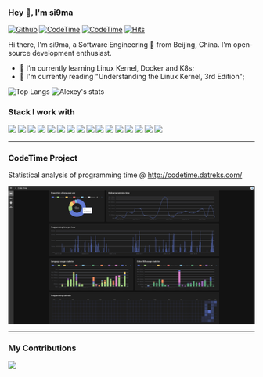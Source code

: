 ### Hey 👋, I'm si9ma

[![Github](https://img.shields.io/github/followers/si9ma?label=Follow&style=social)](https://github.com/si9ma)
[![CodeTime](https://img.shields.io/endpoint?style=social&url=https://codetime-api.datreks.com/badge/1)](https://codetime.datreks.com)
[![CodeTime](https://img.shields.io/endpoint?style=social&url=https%3A%2F%2Fcodetime-api.datreks.com%2Fbadge%2F1%3Fproject%3Dcodetime-server%26showProject%3D1)](https://codetime.datreks.com)
[![Hits](https://hits.seeyoufarm.com/api/count/incr/badge.svg?url=https%3A%2F%2Fgithub.com%2Fsi9ma&count_bg=%2379C83D&title_bg=%23555555&icon=&icon_color=%23E7E7E7&title=visit&edge_flat=false)](https://hits.seeyoufarm.com)

Hi there, I'm si9ma, a Software Engineering 🚀 from Beijing, China. I'm open-source development enthusiast.

- 🌱 I’m currently learning Linux Kernel, Docker and K8s;
- 🚀 I'm currently reading "Understanding the Linux Kernel, 3rd Edition";

![Top Langs](https://github-readme-stats-89dq8p8qw.vercel.app/api/top-langs/?username=si9ma&hide=html&theme=dracula)
![Alexey's stats](https://github-readme-stats-89dq8p8qw.vercel.app/api?username=si9ma&show_icons=true&count_private=true&line_height=33.7&theme=dracula)

### Stack I work with
<code><img height="50" src="https://www.vectorlogo.zone/logos/golang/golang-ar21.svg"></code>
<code><img height="50" src="https://www.vectorlogo.zone/logos/linux/linux-ar21.svg"></code>
<code><img height="50" src="https://www.vectorlogo.zone/logos/docker/docker-ar21.svg"></code>
<code><img height="50" src="https://www.vectorlogo.zone/logos/kubernetes/kubernetes-ar21.svg"></code>
<code><img height="50" src="https://www.vectorlogo.zone/logos/github/github-ar21.svg"></code>
<code><img height="50" src="https://www.vectorlogo.zone/logos/elastic/elastic-ar21.svg"></code>
<code><img height="50" src="https://www.vectorlogo.zone/logos/python/python-ar21.svg"></code>
<code><img height="50" src="https://www.vectorlogo.zone/logos/mysql/mysql-ar21.svg"></code>
<code><img height="50" src="https://www.vectorlogo.zone/logos/redis/redis-ar21.svg"></code>
<code><img height="50" src="https://www.vectorlogo.zone/logos/numpy/numpy-ar21.svg"></code>
<code><img height="50" src="https://www.vectorlogo.zone/logos/gnu_bash/gnu_bash-ar21.svg"></code>
<code><img height="50" src="https://www.vectorlogo.zone/logos/git-scm/git-scm-ar21.svg"></code>
<code><img height="50" src="https://www.vectorlogo.zone/logos/centos/centos-ar21.svg"></code>
<code><img height="50" src="https://www.vectorlogo.zone/logos/mongodb/mongodb-ar21.svg"></code>
<code><img height="50" src="https://www.vectorlogo.zone/logos/w3_html5/w3_html5-ar21.svg"></code>
<code><img height="50" src="https://www.vectorlogo.zone/logos/javascript/javascript-ar21.svg"></code>

---

### CodeTime Project
Statistical analysis of programming time @ http://codetime.datreks.com/

<a href="http://codetime.datreks.com/">
  <img align="center" src="./codetime.png" />
</a>

---

### My Contributions

<a href="https://github.com/goplus/gop">
  <img align="left" src="https://github-readme-stats-89dq8p8qw.vercel.app/api/pin/?username=goplus&repo=gop&show_owner=true" />
</a>

